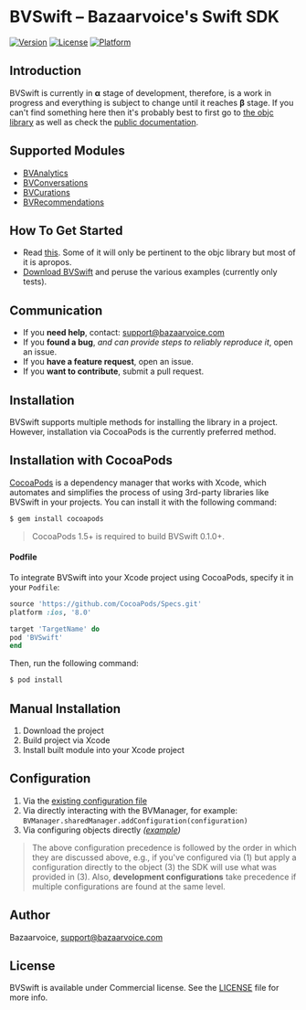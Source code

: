 


# BVSwift – Bazaarvoice's Swift SDK
[![Version](https://img.shields.io/cocoapods/v/BVSwift.svg?style=flat)](https://cocoapods.org/pods/BVSwift)
[![License](https://img.shields.io/cocoapods/l/BVSwift.svg?style=flat)](https://cocoapods.org/pods/BVSwift)
[![Platform](https://img.shields.io/cocoapods/p/BVSwift.svg?style=flat)](https://cocoapods.org/pods/BVSwift)
## Introduction
BVSwift is currently in **α** stage of development, therefore, is a work in progress and everything is subject to change until it reaches **β** stage. If you can't find something here then it's probably best to first go to [the objc library](https://github.com/bazaarvoice/bv-ios-sdk) as well as check the [public documentation](https://developer.bazaarvoice.com/mobile-sdks/ios).
## Supported Modules
 - [BVAnalytics](https://github.com/bazaarvoice/BVSwift/tree/master/Sources/BVSwift/BVAnalytics)
 - [BVConversations](https://github.com/bazaarvoice/BVSwift/tree/master/Sources/BVSwift/BVConversations)
 - [BVCurations](https://github.com/bazaarvoice/BVSwift/tree/master/Sources/BVSwift/BVCurations)
 - [BVRecommendations](https://github.com/bazaarvoice/BVSwift/tree/master/Sources/BVSwift/BVRecommendations)
## How To Get Started
- Read [this](https://developer.bazaarvoice.com/mobile-sdks/ios/getting-started). Some of it will only be pertinent to the objc library but most of it is apropos.
- [Download BVSwift](https://github.com/bazaarvoice/BVSwift/archive/master.zip) and peruse the various examples (currently only tests).
## Communication
- If you **need help**, contact: support@bazaarvoice.com
- If you **found a bug**, _and can provide steps to reliably reproduce it_, open an issue.
- If you **have a feature request**, open an issue.
- If you **want to contribute**, submit a pull request.
## Installation
BVSwift supports multiple methods for installing the library in a project. However, installation via CocoaPods is the currently preferred method.
## Installation with CocoaPods
[CocoaPods](http://cocoapods.org) is a dependency manager that works with Xcode, which automates and simplifies the process of using 3rd-party libraries like BVSwift in your projects. You can install it with the following command:
```bash
$ gem install cocoapods
```
> CocoaPods 1.5+ is required to build BVSwift 0.1.0+.
#### Podfile
To integrate BVSwift into your Xcode project using CocoaPods, specify it in your `Podfile`:
```ruby
source 'https://github.com/CocoaPods/Specs.git'
platform :ios, '8.0'

target 'TargetName' do
pod 'BVSwift'
end
```
Then, run the following command:
```bash
$ pod install
```
## Manual Installation
1. Download the project
2. Build project via Xcode
3. Install built module into your Xcode project
## Configuration
 1. Via the [existing configuration file](https://developer.bazaarvoice.com/mobile-sdks/ios/getting-started/installation#configuring-the-bvsdk)
 2. Via directly interacting with the BVManager, for example: `BVManager.sharedManager.addConfiguration(configuration)`
 3. Via configuring objects directly _([example](https://github.com/bazaarvoice/BVSwift/tree/master/Sources/BVSwift/BVConversations))_

> The above configuration precedence is followed by the order in which they are discussed above, e.g., if you've configured via (1) but apply a configuration directly to the object (3) the SDK will use what was provided in (3). Also, **development configurations** take precedence if multiple configurations are found at the same level.
## Author
Bazaarvoice, support@bazaarvoice.com
## License
BVSwift is available under Commercial license. See the [LICENSE](https://github.com/bazaarvoice/BVSwift/blob/master/LICENSE) file for more info.
